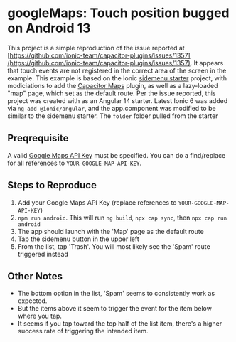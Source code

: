 # googleMaps: Touch position bugged on Android 13

This project is a simple reproduction of the issue reported at [https://github.com/ionic-team/capacitor-plugins/issues/1357](https://github.com/ionic-team/capacitor-plugins/issues/1357). It appears that touch events are not registered in the correct area of the screen in the example. This example is based on the Ionic [sidemenu starter](https://github.com/ionic-team/starters/tree/main/angular/official/sidemenu) project, with modiciations to add the [Capacitor Maps](https://capacitorjs.com/docs/apis/google-maps) plugin, as well as a lazy-loaded "map" page, which set as the default route. Per the issue reported, this project was created with as an Angular 14 starter. Latest Ionic 6 was added via `ng add @ionic/angular`, and the app.component was modified to be similar to the sidemenu starter. The `folder` folder pulled from the starter

## Preqrequisite

A valid [Google Maps API Key](https://developers.google.com/maps/documentation/javascript/get-api-key) must be specified. You can do a find/replace for all references to `YOUR-GOOGLE-MAP-API-KEY`.

## Steps to Reproduce

1. Add your Google Maps API Key (replace references to `YOUR-GOOGLE-MAP-API-KEY`)
2. `npm run android`. This will run  `ng build`, `npx cap sync`, then `npx cap run android`
3. The app should launch with the 'Map' page as the default route
4. Tap the sidemenu button in the upper left
5. From the list, tap 'Trash'. You will most likely see the 'Spam' route triggered instead

## Other Notes

- The bottom option in the list, 'Spam' seems to consistently work as expected.
- But the items above it seem to trigger the event for the item below where you tap.
- It seems if you tap toward the top half of the list item, there's a higher success rate of triggering the intended item.


